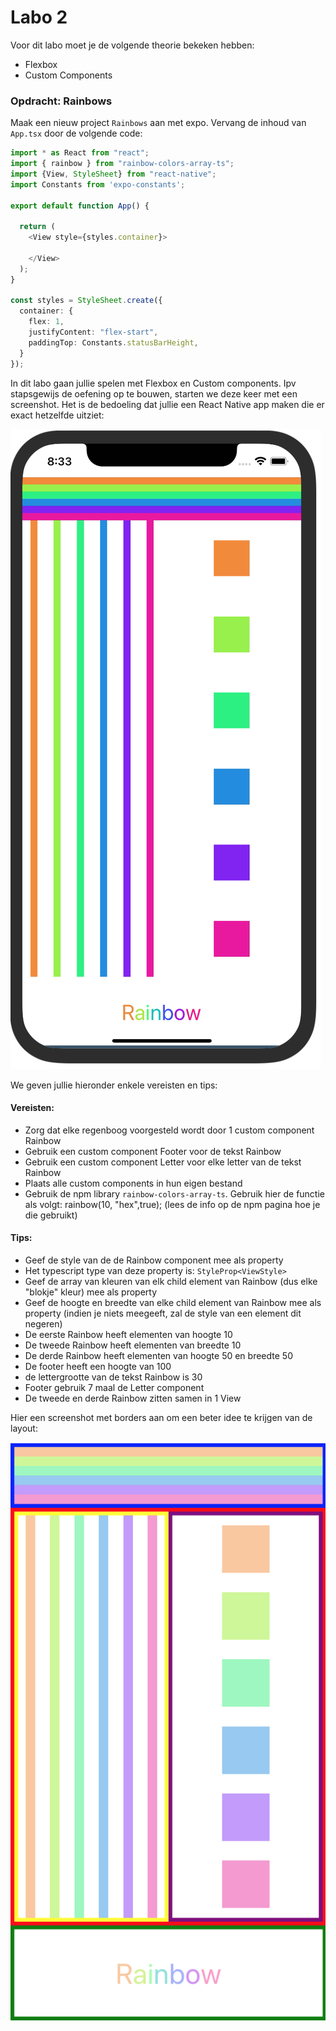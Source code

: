 # Labo 2

Voor dit labo moet je de volgende theorie bekeken hebben:
- Flexbox
- Custom Components

### Opdracht: Rainbows

Maak een nieuw project `Rainbows` aan met expo. Vervang de inhoud van `App.tsx` door de volgende code:

```typescript expo={"dependencies": "rainbow-colors-array-ts"}
import * as React from "react";
import { rainbow } from "rainbow-colors-array-ts";
import {View, StyleSheet} from "react-native";
import Constants from 'expo-constants';

export default function App() {

  return (
    <View style={styles.container}>
       
    </View>
  );
}

const styles = StyleSheet.create({
  container: {
    flex: 1,
    justifyContent: "flex-start",
    paddingTop: Constants.statusBarHeight,
  }
});
```

In dit labo gaan jullie spelen met Flexbox en Custom components. Ipv stapsgewijs de oefening op te bouwen, starten we deze keer met een screenshot. Het is de bedoeling dat jullie een React Native app maken die er exact hetzelfde uitziet:

![picture 8](../images/labo3rainbow.png)

We geven jullie hieronder enkele vereisten en tips:
#### Vereisten:
- Zorg dat elke regenboog voorgesteld wordt door 1 custom component Rainbow
- Gebruik een custom component Footer voor de tekst Rainbow
- Gebruik een custom component  Letter voor elke letter van de tekst Rainbow
- Plaats alle custom components in hun eigen bestand
- Gebruik de npm library `rainbow-colors-array-ts`. Gebruik hier de functie als volgt: rainbow(10, "hex",true); (lees de info op de npm pagina hoe je die gebruikt)
#### Tips:
- Geef de style van de de Rainbow component mee als property
- Het typescript type van deze property is: `StyleProp<ViewStyle>`
- Geef de array van  kleuren van elk child element van Rainbow (dus elke "blokje" kleur) mee als property
- Geef de hoogte en breedte van elke child element van Rainbow mee als property (indien je niets meegeeft, zal de style van een element dit negeren)
- De eerste Rainbow heeft elementen van hoogte 10
- De tweede Rainbow heeft elementen van breedte 10
- De derde Rainbow heeft elementen van hoogte 50 en breedte 50
- De footer heeft een hoogte van 100
- de lettergrootte van de tekst Rainbow is 30
- Footer gebruik 7 maal de Letter component
- De tweede en derde Rainbow zitten samen in 1 View

Hier een screenshot met borders aan om een beter idee te krijgen van de layout:

![picture 8](../images/labo3views.png)